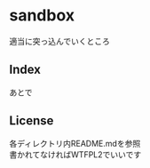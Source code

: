 sandbox
=======

適当に突っ込んでいくところ

## Index

あとで

## License

各ディレクトリ内README.mdを参照  
書かれてなければWTFPL2でいいです
